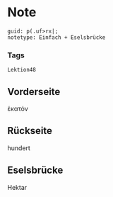 # Note
```
guid: p(.uf>rx|;
notetype: Einfach + Eselsbrücke
```

### Tags
```
Lektion48
```

## Vorderseite
ἑκατόν

## Rückseite
hundert

## Eselsbrücke
Hektar
